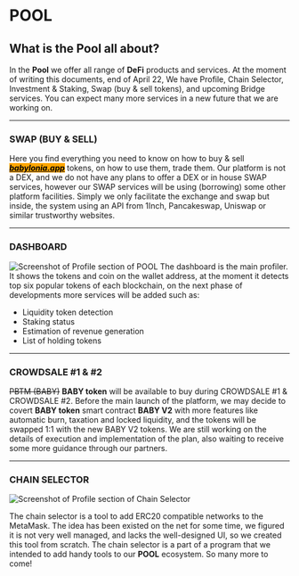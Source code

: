 
# POOL
## What is the Pool all about?
In the **Pool** we offer all range of **DeFi** products and services. At the moment of writing this documents, end of April 22, We have Profile, Chain Selector, Investment & Staking, Swap (buy & sell tokens), and upcoming Bridge services. You can expect many more services in a new future that we are working on.

---
### SWAP (BUY & SELL)
Here you find everything you need to know on how to buy & sell [_<mark style="background-color:orange;">**babylonia.app**</mark>_](https://babylonia.app) tokens, on how to use them, trade them. Our platform is not a DEX, and we do not have any plans to offer a DEX or in house SWAP services, however our SWAP services will be using (borrowing) some other platform facilities. Simply we only facilitate the exchange and swap but inside, the system using an API from 1Inch, Pancakeswap, Uniswap or similar trustworthy websites.



---
### DASHBOARD
![Screenshot of Profile section of POOL](https://github.com/babyloniaapp/docs/blob/775677a428ae433e3400008e2e8e92173d3fb89c/.gitbook/assets/Screenshot_pool.babylonia.app_profiler_01.png)
The dashboard is the main profiler. It shows the tokens and coin on the wallet address, at the moment it detects top six popular tokens of each blockchain, on the next phase of developments more services will be added such as:

 - Liquidity token detection
 - Staking status
 - Estimation of revenue generation
 -  List of holding tokens

---

### CROWDSALE #1 & #2
~~PBTM (BABY)~~ **BABY token** will be available to buy during CROWDSALE #1 & CROWDSALE #2. Before the main launch of the platform, we may decide to covert **BABY token** smart contract **BABY V2** with more features like automatic burn, taxation and locked liquidity, and the tokens will be swapped 1:1 with the new BABY V2 tokens. We are still working on the details of execution and implementation of the plan, also waiting to receive some more guidance through our partners.&#x20;


---

### CHAIN SELECTOR
![Screenshot of Profile section of Chain Selector](https://github.com/babyloniaapp/docs/blob/59a9efbe6a4cd2d82f317fc3f5ead4677272f567/.gitbook/assets/Screenshot_pool.babylonia.app_02.png)

The chain selector is a tool to add ERC20 compatible networks to the MetaMask. The idea has been existed on the net for some time, we figured it is not very well managed, and lacks the well-designed UI, so we created this tool from scratch. The chain selector is a part of a program that we intended to add handy tools to our **POOL** ecosystem. So many more to come!
